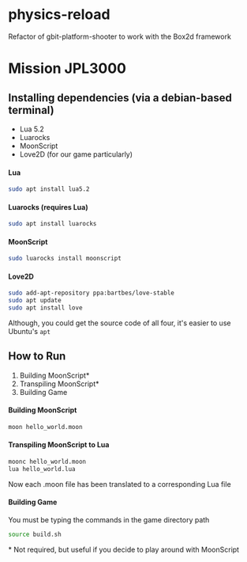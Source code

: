 # physics-reload
Refactor of gbit-platform-shooter to work with the Box2d framework

# Mission JPL3000

## Installing dependencies (via a debian-based terminal)
* Lua 5.2
* Luarocks
* MoonScript
* Love2D (for our game particularly)
#### Lua
```bash
sudo apt install lua5.2
```
#### Luarocks (requires Lua)
```bash
sudo apt install luarocks
```
#### MoonScript
```bash
sudo luarocks install moonscript
```
#### Love2D
```bash
sudo add-apt-repository ppa:bartbes/love-stable
sudo apt update
sudo apt install love
```
Although, you could get the source code of all four, it's easier to use Ubuntu's ```apt```

## How to Run
1. Building MoonScript\*
2. Transpiling MoonScript\*
3. Building Game

#### Building MoonScript
```bash
moon hello_world.moon
```

#### Transpiling MoonScript to Lua
```bash
moonc hello_world.moon
lua hello_world.lua
```
Now each .moon file has been translated to a corresponding Lua file

#### Building Game
You must be typing the commands in the game directory path
```bash
source build.sh
```

\* Not required, but useful if you decide to play around with MoonScript
